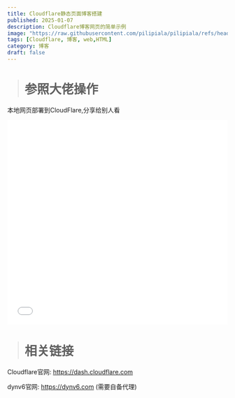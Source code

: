 ```yaml
---
title: Cloudflare静态页面博客搭建
published: 2025-01-07
description: Cloudflare博客网页的简单示例
image: "https://raw.githubusercontent.com/pilipiala/pilipiala/refs/heads/main/public/favicon/Homepage.png"
tags: [Cloudflare, 博客, web,HTML]
category: 博客
draft: false
---
```


> # 参照大佬操作

本地网页部署到CloudFlare,分享给别人看

<iframe width="100%" height="468" src="//player.bilibili.com/player.html?isOutside=true&aid=1205554707&bvid=BV12f421X7tm&cid=1575667645&p=1" scrolling="no" border="0" frameborder="no" framespacing="0" allowfullscreen="true"></iframe>

> # 相关链接

Cloudflare官网: https://dash.cloudflare.com

dynv6官网: https://dynv6.com (需要自备代理)